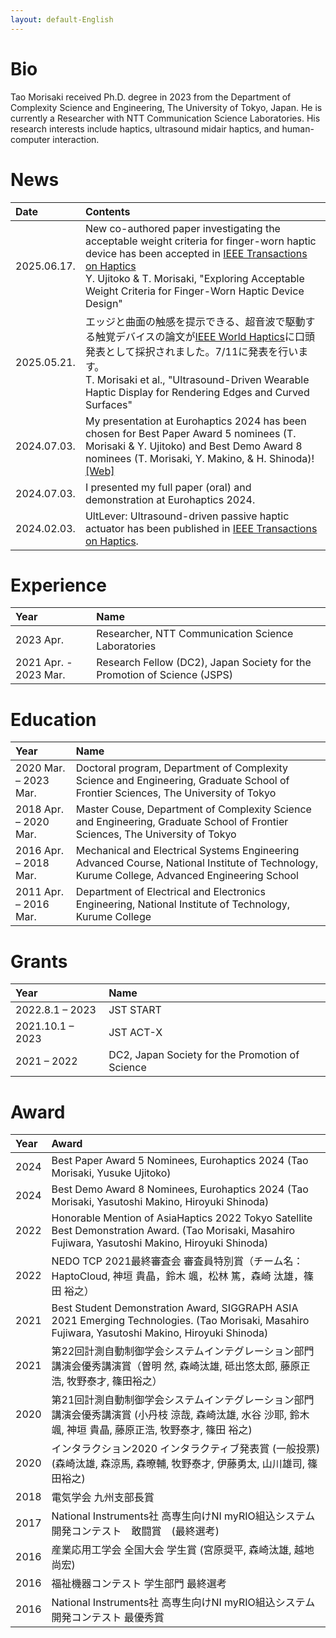 ```yaml
---
layout: default-English
---
```

# Bio
Tao Morisaki received Ph.D. degree in 2023 from the Department of Complexity Science and Engineering, The University of Tokyo, Japan. He is currently a Researcher with NTT Communication Science Laboratories. His research interests include haptics, ultrasound midair haptics, and human-computer interaction. 

# News

|Date|Contents|
| :--- | :--- |
|2025.06.17.|New co-authored paper investigating the acceptable weight criteria for finger-worn haptic device has been accepted in [IEEE Transactions on Haptics](https://ieeexplore.ieee.org/document/11037560)<br>Y. Ujitoko & T. Morisaki, "Exploring Acceptable Weight Criteria for Finger-Worn Haptic Device Design"|
|2025.05.21.|エッジと曲面の触感を提示できる、超音波で駆動する触覚デバイスの論文が[IEEE World Haptics](https://2025.worldhaptics.org/)に口頭発表として採択されました。7/11に発表を行います。<br>T. Morisaki et al., "Ultrasound-Driven Wearable Haptic Display for Rendering Edges and Curved Surfaces"|
|2024.07.03.|My presentation at Eurohaptics 2024 has been chosen for Best Paper Award 5 nominees (T. Morisaki & Y. Ujitoko) and Best Demo Award 8 nominees (T. Morisaki, Y. Makino, & H. Shinoda)! [\[Web\]](https://eurohaptics.org/ehc2024/award/)|
|2024.07.03.|I presented my full paper (oral) and demonstration at Eurohaptics 2024.|
|2024.02.03.|UltLever: Ultrasound-driven passive haptic actuator has been published in [IEEE Transactions on Haptics](https://ieeexplore.ieee.org/document/10428111).|

# Experience

|Year|Name|
| :--- | :--- |
|2023 Apr.| Researcher, NTT Communication Science Laboratories|
|2021 Apr.  - 2023 Mar.|Research Fellow (DC2), Japan Society for the Promotion of Science (JSPS)|

# Education

|Year|Name|
| :--- | :--- |
|2020 Mar. – 2023 Mar.|Doctoral program, Department of Complexity Science and Engineering, Graduate School of Frontier Sciences, The University of Tokyo|
|2018 Apr. – 2020 Mar.|Master Couse, Department of Complexity Science and Engineering, Graduate School of Frontier Sciences, The University of Tokyo|
|2016 Apr. – 2018 Mar.|Mechanical and Electrical Systems Engineering Advanced Course, National Institute of Technology, Kurume College, Advanced Engineering School|
|2011 Apr. – 2016 Mar.|Department of Electrical and Electronics Engineering, National Institute of Technology, Kurume College|

# Grants

|Year|Name|
| :--- | :--- |
| 2022.8.1 – 2023 | JST START|
| 2021.10.1 – 2023| JST ACT-X  |
|2021 – 2022|DC2, Japan Society for the Promotion of Science|

# Award

|Year|Award|
| :--- | :--- |
| 2024 | Best Paper Award 5 Nominees, Eurohaptics 2024 (Tao Morisaki, Yusuke Ujitoko) |
| 2024 | Best Demo Award 8 Nominees, Eurohaptics 2024 (Tao Morisaki, Yasutoshi Makino, Hiroyuki Shinoda)|
| 2022 |Honorable Mention of AsiaHaptics 2022 Tokyo Satellite Best Demonstration Award. (Tao Morisaki, Masahiro Fujiwara, Yasutoshi Makino, Hiroyuki Shinoda)|
| 2022 | NEDO TCP 2021最終審査会 審査員特別賞（チーム名：HaptoCloud, 神垣 貴晶，鈴木 颯，松林 篤，森崎 汰雄，篠田 裕之）|
| 2021 | Best Student Demonstration Award, SIGGRAPH ASIA 2021 Emerging Technologies. (Tao Morisaki, Masahiro Fujiwara, Yasutoshi Makino, Hiroyuki Shinoda)|
| 2021 | 第22回計測自動制御学会システムインテグレーション部門講演会優秀講演賞（曽明 然, 森崎汰雄, 砥出悠太郎, 藤原正浩, 牧野泰才, 篠田裕之）|
| 2020 | 第21回計測自動制御学会システムインテグレーション部門講演会優秀講演賞 (小丹枝 涼哉, 森崎汰雄, 水谷 沙耶, 鈴木 颯, 神垣 貴晶, 藤原正浩, 牧野泰才, 篠田 裕之)|
| 2020 | インタラクション2020 インタラクティブ発表賞 (一般投票) (森崎汰雄, 森涼馬, 森暸輔, 牧野泰才, 伊藤勇太, 山川雄司, 篠田裕之)|
| 2018 | 電気学会 九州支部長賞|
| 2017 | National Instruments社 高専生向けNI myRIO組込システム開発コンテスト　敢闘賞　(最終選考)|
| 2016 | 産業応用工学会 全国大会 学生賞 (宮原奨平, 森崎汰雄, 越地尚宏)|
| 2016 | 福祉機器コンテスト 学生部門 最終選考|
| 2016 | National Instruments社 高専生向けNI myRIO組込システム開発コンテスト 最優秀賞|
